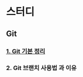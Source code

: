 # 스터디
## Git
### [1. Git 기본 정리](https://github.com/JustBasicPro/Study/tree/main/Git/1%EA%B0%95)
### 2. Git 브랜치 사용법 과 이유

